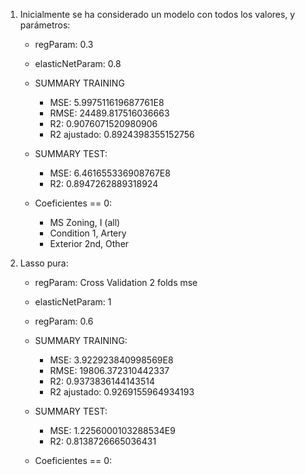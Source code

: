 1. Inicialmente se ha considerado un modelo con todos los valores, y parámetros:
	- regParam: 0.3
	- elasticNetParam: 0.8

	- SUMMARY TRAINING
		- MSE: 5.997511619687761E8
		- RMSE: 24489.817516036663
		- R2: 0.9076071520980906
		- R2 ajustado: 0.8924398355152756
	- SUMMARY TEST:
		- MSE: 6.461655336908767E8
		- R2: 0.8947262889318924
	
	- Coeficientes == 0:
		- MS Zoning, I (all) 
		- Condition 1, Artery
		- Exterior 2nd, Other

2. Lasso pura:
	- regParam: Cross Validation 2 folds mse
	- elasticNetParam: 1
	
	- regParam: 0.6
	- SUMMARY TRAINING:
		- MSE: 3.922923840998569E8
		- RMSE: 19806.372310442337
		- R2: 0.9373836144143514
		- R2 ajustado: 0.9269155964934193
	- SUMMARY TEST:	
		- MSE: 1.2256000103288534E9
		- R2: 0.8138726665036431

	- Coeficientes == 0:
		

